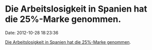Die Arbeitslosigkeit in Spanien hat die 25%-Marke genommen.
===========================================================

Date: 2012-10-28 18:23:36

[Die Arbeitslosigkeit in Spanien hat die 25%-Marke
genommen](http://www.tagesschau.de/ausland/spanienproteste102.html).
